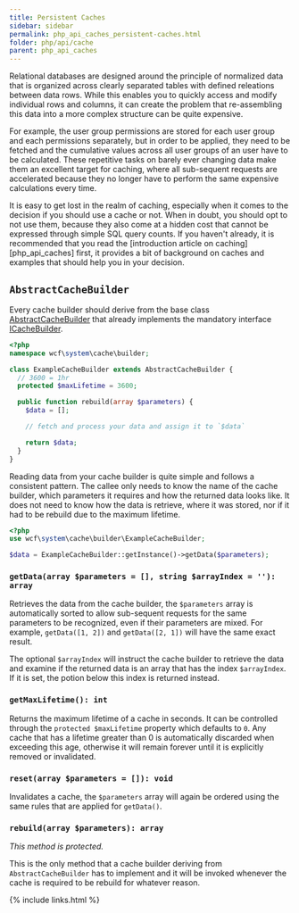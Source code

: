 ```yaml
---
title: Persistent Caches
sidebar: sidebar
permalink: php_api_caches_persistent-caches.html
folder: php/api/cache
parent: php_api_caches
---
```


Relational databases are designed around the principle of normalized data that
is organized across clearly separated tables with defined releations between
data rows. While this enables you to quickly access and modify individual rows
and columns, it can create the problem that re-assembling this data into a more
complex structure can be quite expensive.

For example, the user group permissions are stored for each user group and each
permissions separately, but in order to be applied, they need to be fetched and
the cumulative values across all user groups of an user have to be calculated.
These repetitive tasks on barely ever changing data make them an excellent
target for caching, where all sub-sequent requests are accelerated because they
no longer have to perform the same expensive calculations every time.

It is easy to get lost in the realm of caching, especially when it comes to the
decision if you should use a cache or not. When in doubt, you should opt to not
use them, because they also come at a hidden cost that cannot be expressed through
simple SQL query counts. If you haven't already, it is recommended that you read
the [introduction article on caching][php_api_caches] first, it provides a bit
of background on caches and examples that should help you in your decision.

## `AbstractCacheBuilder`

Every cache builder should derive from the base class [AbstractCacheBuilder](https://github.com/WoltLab/WCF/blob/master/wcfsetup/install/files/lib/system/cache/builder/AbstractCacheBuilder.class.php)
that already implements the mandatory interface [ICacheBuilder](https://github.com/WoltLab/WCF/blob/master/wcfsetup/install/files/lib/system/cache/builder/ICacheBuilder.class.php).

```php
<?php
namespace wcf\system\cache\builder;

class ExampleCacheBuilder extends AbstractCacheBuilder {
  // 3600 = 1hr
  protected $maxLifetime = 3600;

  public function rebuild(array $parameters) {
    $data = [];

    // fetch and process your data and assign it to `$data`

    return $data;
  }
}
```

Reading data from your cache builder is quite simple and follows a consistent
pattern. The callee only needs to know the name of the cache builder, which
parameters it requires and how the returned data looks like. It does not need
to know how the data is retrieve, where it was stored, nor if it had to be
rebuild due to the maximum lifetime.

```php
<?php
use wcf\system\cache\builder\ExampleCacheBuilder;

$data = ExampleCacheBuilder::getInstance()->getData($parameters);
```

### `getData(array $parameters = [], string $arrayIndex = ''): array`

Retrieves the data from the cache builder, the `$parameters` array is automatically
sorted to allow sub-sequent requests for the same parameters to be recognized,
even if their parameters are mixed. For example, `getData([1, 2])` and `getData([2, 1])`
will have the same exact result.

The optional `$arrayIndex` will instruct the cache builder to retrieve the data
and examine if the returned data is an array that has the index `$arrayIndex`.
If it is set, the potion below this index is returned instead.

### `getMaxLifetime(): int`

Returns the maximum lifetime of a cache in seconds. It can be controlled through
the `protected $maxLifetime` property which defaults to `0`. Any cache that has
a lifetime greater than 0 is automatically discarded when exceeding this age,
otherwise it will remain forever until it is explicitly removed or invalidated.

### `reset(array $parameters = []): void`

Invalidates a cache, the `$parameters` array will again be ordered using the same
rules that are applied for `getData()`.

### `rebuild(array $parameters): array`

_This method is protected._

This is the only method that a cache builder deriving from `AbstractCacheBuilder`
has to implement and it will be invoked whenever the cache is required to be
rebuild for whatever reason.

{% include links.html %}
